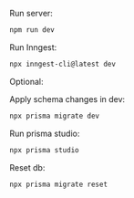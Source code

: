 Run server:

```bash
npm run dev
```

Run Inngest:

```bash
npx inngest-cli@latest dev
```

Optional:

Apply schema changes in dev:

```bash
npx prisma migrate dev
```

Run prisma studio:

```bash
npx prisma studio
```

Reset db:

```bash
npx prisma migrate reset
```
